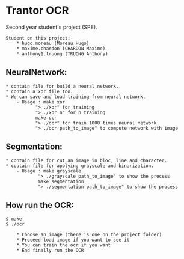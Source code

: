 # Trantor OCR
Second year student's project (SPE).

```
Student on this project:
    * hugo.moreau (Moreau Hugo)
    * maxime.chardon (CHARDON Maxime)
    * anthony1.truong (TRUONG Anthony)
```

## NeuralNetwork:
    * contain file for build a neural network.
    * contain a xor file too.
    * We can save and load training from neural network.
        - Usage : make xor
               "> ./xor" for training
               "> ./xor n" for n training
               make ocr
               "> ./ocr" for train 1000 times neural network
               "> ./ocr path_to_image" to compute network with image

## Segmentation:
    * contain file for cut an image in bloc, line and character.
    * coutain file for applying grayscale and binarization.
        - Usage : make grayscale
                "> ./grayscale path_to_image" to show the process
                make segmentation
                "> ./segmentation path_to_image" to show the process

## How run the OCR:
```
$ make
$ ./ocr

    * Choose an image (there is one on the project folder)
    * Proceed load image if you want to see it
    * You can train the ocr if you want
    * End finally run the OCR
```
